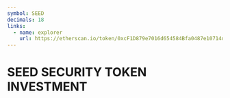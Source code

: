 ```yaml
---
symbol: SEED
decimals: 18
links:
  - name: explorer
    url: https://etherscan.io/token/0xcF1D879e7016d654584Bfa0487e10714d24c5eff
---
```


# SEED SECURITY TOKEN INVESTMENT
